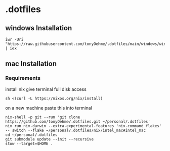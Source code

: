 # .dotfiles


## windows Installation
```
iwr -Uri "https://raw.githubusercontent.com/tonyOehme/.dotfiles/main/windows/windows.ps1" | iex
```

## mac Installation
### Requirements

install nix
give terminal full disk access
```
sh <(curl -L https://nixos.org/nix/install)
```

on a new machine paste this into terminal
```
nix-shell -p git --run 'git clone https://github.com/tonyOehme/.dotfiles.git ~/personal/.dotfiles'
nix run nix-darwin --extra-experimental-features 'nix-command flakes' -- switch --flake ~/personal/.dotfiles/nix/intel_mac#intel_mac
cd ~/personal/.dotfiles
git submodule update --init --recursive
stow --target=$HOME .
```
